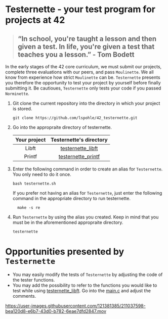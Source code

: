 # Testernette - your test program for projects at 42

> ## “In school, you're taught a lesson and then given a test. In life, you're given a test that teaches you a lesson.” - Tom Bodett

In the early stages of the 42 core curriculum, we must submit our projects, complete three evaluations with our peers, and pass `Moulinette`. We all know from experience how strict `Moulinette` can be. `Testernette` presents you therefore the opportunity to test your project by yourself before finally submitting it. Be cautioues, `Testernette` only tests your code if you passed `Norminette`.

1. Git clone the current repository into the directory in which your project is stored.


       git clone https://github.com/lspohle/42_testernette.git
2. Go into the appropraite directory of testernette.
 
      | Your project  | Testernette's directory   |
      |:-------------:|:-------------------------:|
      | Libft         |[testernette_libft](https://github.com/lspohle/42_testernette/tree/main/testernette_libft)   |
      | Printf        |[testernette_printf](https://github.com/lspohle/42_testernette/tree/main/testernette_printf) | 
3. Enter the following command in order to create an alias for `Testernette`. You only need to do it once.

       bash testernette.sh
   If you prefer not having an alias for `Testernette`, just enter the following command in the appropriate directory to run testernette.

         make -s re
4. Run `Testernette` by using the alias you created. Keep in mind that you must be in the aforementioned appropraite directory.

       testernette
       
# Opportunities presented by `Testernette`
- You may easily modify the tests of `Testernette` by adjusting the code of the tester functions.
- You may add the possibility to refer to the functions you would like to test while using [testernette_libft](https://github.com/lspohle/42_testernette/tree/main/testernette_libft). Go into the [main.c](https://github.com/lspohle/42_testernette/blob/main/testernette_libft/main.c) and adjust the comments.

https://user-images.githubusercontent.com/121381385/211037598-bea120d8-e6b7-43d0-b782-6eae7dfd2847.mov


